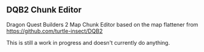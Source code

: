 ## DQB2 Chunk Editor

Dragon Quest Builders 2 Map Chunk Editor based on the map flattener from https://github.com/turtle-insect/DQB2

This is still a work in progress and doesn't currently do anything.

